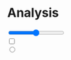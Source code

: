 # Analysis
<div class="slidecontainer">
    <input type="range" min="1" max="100" value="50" class="slider" id="myRange">
    <br />
    <input type="checkbox" class="checkbox">
    <br />
    <input type="radio" class="radio">
</div>